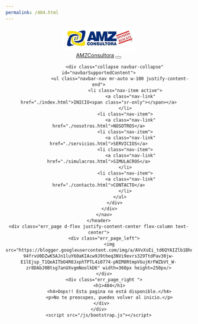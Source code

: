 ```yaml
---
permalink: /404.html
---
```

<!DOCTYPE html>
<html lang="En">

<head>
    <meta charset="UTF-8">
    <meta http-equiv="X-UA-Compatible" content="IE=edge">
    <meta name="viewport" content="width=device-width, initial-scale=1.0">
    <!--NAV-->
    <link rel="stylesheet" href="https://stackpath.bootstrapcdn.com/bootstrap/4.1.3/css/bootstrap.min.css">
    <link rel="stylesheet" href="https://use.fontawesome.com/releases/v5.8.1/css/all.css">
    <!--logo favicom-->
    <link rel="shortcut icon" href="./IMG/LogoFavicom.png" type="image/x-icon">
    <!--estyle-->
    <link rel="stylesheet" href="./css/custom.css">
    <!--meta-->
    <meta name="author" content="AMZ consultora">
    <meta name="description" content="Higiene y seguridad laboral. Brigada de emergencia.Medicina laboral.
    Actuación de emergencia. Simulacros. Bomberos.">
    <meta name="keywords"
        content="higiene,seguridad,emergencia,brigada,simulacros,bomberos,rescate,accidente, industria">
    <title>AMZ - Brigada de emergencias - Higiene y Seguridad</title>
</head>

<body>
    <!--contenedor HEADER!-->
    <header>
        <!--LOGO-->
        <div>
            <a href="./index.html">
                <img src="./IMG/AMZ_logo.png" class="mx-auto d-block" alt="">
            </a>
        </div>
        <!--NAV-->
        <nav class="nav-nav navbar sticky-top navbar-expand-lg bg-gradient">
            <div class="container">
                <a class="navbar-brand" href="./index.html">AMZ<span>Consultora</span></a>
                <button class="navbar-toggler bg-gray" type="button" data-toggle="collapse"
                    data-target="#navbarSupportedContent" aria-controls="navbarSupportedContent" aria-expanded="false"
                    aria-label="Toggle navigation">
                    <i class="fas fa-bars"></i>
                </button>

                <div class="collapse navbar-collapse" id="navbarSupportedContent">
                    <ul class="navbar-nav mr-auto w-100 justify-content-end">
                        <li class="nav-item active">
                            <a class="nav-link" href="./index.html">INICIO<span class="sr-only"></span></a>
                        </li>
                        <li class="nav-item">
                            <a class="nav-link" href="./nosotros.html">NOSOTROS</a>
                        <li class="nav-item">
                            <a class="nav-link" href="./servicios.html">SERVICIOS</a>
                        <li class="nav-item">
                            <a class="nav-link" href="./simulacros.html">SIMULACROS</a>
                        </li>
                        <li class="nav-item">
                            <a class="nav-link" href="./contacto.html">CONTACTO</a>
                        </li>
                    </ul>
                </div>
            </div>
        </nav>
    </header>
    <div class="err_page d-flex justify-content-center flex-column text-center">
		<div class="err_page_left">
			<img src="https://blogger.googleusercontent.com/img/a/AVvXsEi_td6QYAIZlb1Bhoo7it7f1OI8XGXQIdJ51xpYTJrk-94frvU0DZwK5AJn1luY60aKIAcw9J9theq3NVi9evrs329TtdPav30jw-E1lEjsp_T1QeAITbO4R0JxphTPTL4i0774-pNIM8RtmpVGujKrFWZbVt_W-zr8DAbJ0Btsg7anUXvgmNoolkD6" width=360px height=250px/>
		</div>
		<div class="err_page_right ">
			<h1>404</h1>
			<h4>Oops!! Esta pagina no está disponible.</h4>
			<p>No te preocupes, puedes volver al inicio.</p>
		</div>	
	</div>
    <script src="/js/bootstrap.js"></script>
</body>
